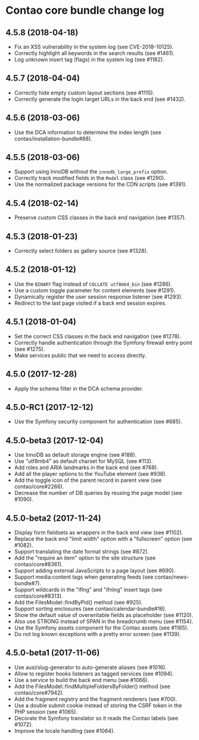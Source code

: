 # Contao core bundle change log

## 4.5.8 (2018-04-18)

 * Fix an XSS vulnerability in the system log (see CVE-2018-10125).
 * Correctly highlight all keywords in the search results (see #1461).
 * Log unknown insert tag (flags) in the system log (see #1182).

## 4.5.7 (2018-04-04)

 * Correctly hide empty custom layout sections (see #1115).
 * Correctly generate the login target URLs in the back end (see #1432).

## 4.5.6 (2018-03-06)

 * Use the DCA information to determine the index length (see contao/installation-bundle#88).

## 4.5.5 (2018-03-06)

 * Support using InnoDB without the `innodb_large_prefix` option.
 * Correctly track modified fields in the `Model` class (see #1290).
 * Use the normalized package versions for the CDN scripts (see #1391).

## 4.5.4 (2018-02-14)

 * Preserve custom CSS classes in the back end navigation (see #1357).

## 4.5.3 (2018-01-23)

 * Correctly select folders as gallery source (see #1328).

## 4.5.2 (2018-01-12)

 * Use the `BINARY` flag instead of `COLLATE utf8mb4_bin` (see #1286).
 * Use a custom toggle parameter for content elements (see #1291).
 * Dynamically register the user session response listener (see #1293).
 * Redirect to the last page visited if a back end session expires.

## 4.5.1 (2018-01-04)

 * Set the correct CSS classes in the back end navigation (see #1278).
 * Correctly handle authentication through the Symfony firewall entry point (see #1275).
 * Make services public that we need to access directly.

## 4.5.0 (2017-12-28)

 * Apply the schema filter in the DCA schema provider.

## 4.5.0-RC1 (2017-12-12)

 * Use the Symfony security component for authentication (see #685).

## 4.5.0-beta3 (2017-12-04)

 * Use InnoDB as default storage engine (see #188).
 * Use "utf8mb4" as default charset for MySQL (see #113).
 * Add roles and ARIA landmarks in the back end (see #768).
 * Add all the player options to the YouTube element (see #938).
 * Add the toggle icon of the parent record in parent view (see contao/core#2266).
 * Decrease the number of DB queries by reusing the page model (see #1090).

## 4.5.0-beta2 (2017-11-24)

 * Display form fieldsets as wrappers in the back end view (see #1102).
 * Replace the back end "limit width" option with a "fullscreen" option (see #1082).
 * Support translating the date format strings (see #872).
 * Add the "require an item" option to the site structure (see contao/core#8361).
 * Support adding external JavaScripts to a page layout (see #690).
 * Support media:content tags when generating feeds (see contao/news-bundle#7).
 * Support wildcards in the "iflng" and "ifnlng" insert tags (see contao/core#8313).
 * Add the FilesModel::findByPid() method (see #925).
 * Support sorting enclosures (see contao/calendar-bundle#16).
 * Show the default value of overwritable fields as placeholder (see #1120).
 * Also use STRONG instead of SPAN in the breadcrumb menu (see #1154).
 * Use the Symfony assets component for the Contao assets (see #1165).
 * Do not log known exceptions with a pretty error screen (see #1139).

## 4.5.0-beta1 (2017-11-06)

 * Use ausi/slug-generator to auto-generate aliases (see #1016).
 * Allow to register hooks listeners as tagged services (see #1094).
 * Use a service to build the back end menu (see #1066).
 * Add the FilesModel::findMultipleFoldersByFolder() method (see contao/core#7942).
 * Add the fragment registry and the fragment renderers (see #700).
 * Use a double submit cookie instead of storing the CSRF token in the PHP session (see #1065).
 * Decorate the Symfony translator so it reads the Contao labels (see #1072).
 * Improve the locale handling (see #1064).
